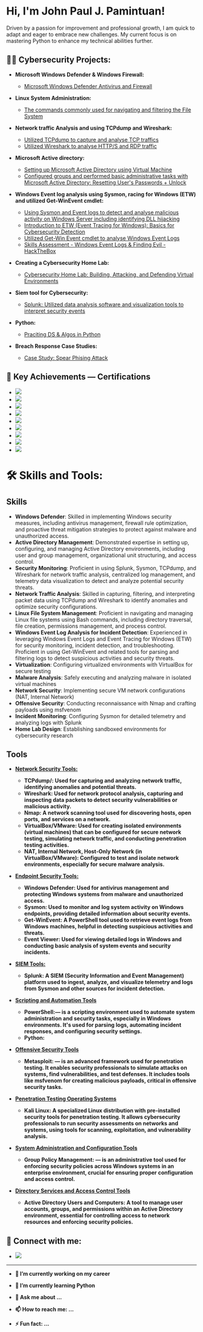 <h1>Hi, I'm John Paul J. Pamintuan!</h1>
Driven by a passion for improvement and professional growth, I am quick to adapt and eager to embrace new challenges. 
My current focus is on mastering Python to enhance my technical abilities further.

<h2>👨‍💻 Cybersecurity Projects:</h2>

- <b>Microsoft Windows Defender & Windows Firewall:</b>
  - [Microsoft Windows Defender Antivirus and Firewall](https://github.com/JohnSpace2/Microsoft-Windows-Defender-Windows-Firewall/blob/main/README.md)
- <b>Linux System Administration:</b>
  - [The commands commonly used for navigating and filtering the File System](https://github.com/JohnSpace2/Navigate-and-manage-the-file-system-using-Linux-commands-via-the-Bash-shell/blob/main/README.md) 
- <b>Network traffic Analysis and using TCPdump and Wireshark:</b>
  - [Utilized TCPdump to capture and analyse TCP traffics](https://github.com/JohnPaulPamintuan/TCPdump/blob/main/README.md)
  - [Utilized Wireshark to analyse HTTP/S and RDP traffic](https://github.com/JohnPaulPamintuan/Wireshark/blob/main/README.md)
- <b>Microsoft Active directory:</b>
  - [Setting up Microsoft Active Directory using Virtual Machine](https://github.com/JohnPaulPamintuan/Setting-up-Active-directory)
  - [Configured groups and performed basic administrative tasks with Microsoft Active Directory: Resetting User's Passwords + Unlock](https://github.com/JohnPaulPamintuan/Active-Directory/blob/main/README.md)
- <b>Windows Event log analysis using Sysmon, racing for Windows (ETW) and utilized Get-WinEvent cmdlet:</b>
  - [Using Sysmon and Event logs to detect and analyse malicious activity on Windows Server
including identifying DLL hijacking](https://github.com/JohnPaulPamintuan/Windows-Event-log-analysis/blob/main/README.md)
   - [Introduction to ETW (Event Tracing for Windows): Basics for Cybersecurity Detection](https://github.com/JohnPaulPamintuan/ETW/blob/main/README.md)
   - [Utilized Get-Win Event cmdlet to analyse Windows Event Logs](https://github.com/JohnPaulPamintuan/Get-WinEvent-/blob/main/README.md)
   - [Skills Assessment - Windows Event Logs & Finding Evil - HackTheBox](https://github.com/JohnPaulPamintuan/Skills-Assessment---Windows-Event-Logs-Finding-Evil---HackTheBox./blob/main/README.md)

- <b>Creating a Cybersecurity Home Lab:</b>
  - [Cybersecurity Home Lab: Building, Attacking, and Defending Virtual Environments](https://github.com/JohnPaulPamintuan/Creating-a-basic-home-lab-)

- <b>Siem tool for Cybersecurity:</b>
  - [Splunk: Utilized data analysis software and visualization tools to interpret security events](https://github.com/JohnPaulPamintuan/SIEM-Tool---SPLUNK)
- <b>Python:</b>
  - [Praciting DS & Algos in Python](1)
- <b>Breach Response Case Studies:</b>
  - [Case Study: Spear Phising Attack](https://coursera-assessments.s3.amazonaws.com/assessments/1720428014790/2123721c-6fdb-4ede-a0c0-1bec21cd781d/Pros%20and%20cons%20-%20Sheet1.pdf)
 
    
<h2>🏅 Key Achievements — Certifications </h2>

- [<img src="https://img.shields.io/badge/-Google%20Cybersecurity-4285F4?&style=for-the-badge&logo=Google&logoColor=white" />](https://github.com/JohnPaulPamintuan/Google-Cybersecurity/blob/main/README.md)
- [<img src="https://img.shields.io/badge/-Google%20Cloud%20Cybersecurity-4285F4?&style=for-the-badge&logo=GoogleCloud&logoColor=white" />](https://github.com/JohnPaulPamintuan/Google-Cloud/blob/main/README.md)
- <img src="https://img.shields.io/badge/-Security%2B-FF0000?&style=for-the-badge&logo=CompTIA&logoColor=white" />
- <img src="https://img.shields.io/badge/-IBM%27s%20Security%20Analyst%20Fundamentals-FFB300?&style=for-the-badge&logo=IBM&logoColor=white" />
- <img src="https://img.shields.io/badge/-Palo%20Alto%20Networks-EB5424?&style=for-the-badge&logo=PaloAltoNetworks&logoColor=white" />
- <img src="https://img.shields.io/badge/-NVIDIA%3A%20Introduction%20to%20Networking-76B900?&style=for-the-badge&logo=NVIDIA&logoColor=white" />
- <img src="https://img.shields.io/badge/-ISC2%3A%20Certified%20in%20Cybersecurity-9B59B6?&style=for-the-badge&logo=ISC2&logoColor=white" />
- <img src="https://img.shields.io/badge/-Pact%3A%20Web%20Design%20using%20ChatGPT-00ADEF?&style=for-the-badge&logo=OpenAI&logoColor=white" />
- <img src="https://img.shields.io/badge/-InfoSec%20Python%20Certification-3776AB?style=for-the-badge&logo=python&logoColor=white">

<h1> 🛠️ Skills and Tools:</h1>

## Skills
- <b>Windows Defender</b>: Skilled in implementing Windows security measures, including antivirus management, firewall rule optimization, and proactive threat mitigation strategies to protect against malware and unauthorized access.
- <b>Active Directory Management</b>: Demonstrated expertise in setting up, configuring, and managing Active Directory environments, including user and group management, organizational unit structuring, and access control.
- <b>Security Monitoring</b>: Proficient in using Splunk, Sysmon, TCPdump, and Wireshark for network traffic analysis, centralized log management, and telemetry data visualization to detect and analyze potential security threats.</b>
- <b>Network Traffic Analysis</b>: Skilled in capturing, filtering, and interpreting packet data using TCPdump and Wireshark to identify anomalies and optimize security configurations.
- <b>Linux File System Management</b>: Proficient in navigating and managing Linux file systems using Bash commands, including directory traversal, file creation, permissions management, and process control.
- <b>Windows Event Log Analysis for Incident Detection</b>: Experienced in leveraging Windows Event Logs and Event Tracing for Windows (ETW) for security monitoring, incident detection, and troubleshooting. Proficient in using Get-WinEvent and related tools for parsing and filtering logs to detect suspicious activities and security threats.
- <b>Virtualization</b>: Configuring virtualized environments with VirtualBox for secure testing
- <b>Malware Analysis</b>: Safely executing and analyzing malware in isolated virtual machines
- <b>Network Security</b>: Implementing secure VM network configurations (NAT, Internal Network)
- <b>Offensive Security</b>: Conducting reconnaissance with Nmap and crafting payloads using msfvenom
- <b>Incident Monitoring</b>: Configuring Sysmon for detailed telemetry and analyzing logs with Splunk
- <b>Home Lab Design</b>: Establishing sandboxed environments for cybersecurity research

## Tools
- <b><ins>Network Security Tools:</b></ins>
  - <b>TCPdump/<b>: Used for capturing and analyzing network traffic, identifying anomalies and potential threats.
  - <b>Wireshark</b>: Used for network protocol analysis, capturing and inspecting data packets to detect security vulnerabilities or malicious activity.
  - <b>Nmap</b>: A network scanning tool used for discovering hosts, open ports, and services on a network.
  - <b>VirtualBox/VMware</b>: Used for creating isolated environments (virtual machines) that can be configured for secure network testing, simulating network traffic, and conducting penetration testing activities.
  - <b>NAT, Internal Network, Host-Only Network (in VirtualBox/VMware)</b>: Configured to test and isolate network environments, especially for secure malware analysis.

- <b><ins>Endpoint Security Tools:</b></ins>
  - <b>Windows Defender</b>: Used for antivirus management and protecting Windows systems from malware and unauthorized access.
  - <b>Sysmon</b>: Used to monitor and log system activity on Windows endpoints, providing detailed information about security events.
  - <b>Get-WinEvent</b>: A PowerShell tool used to retrieve event logs from Windows machines, helpful in detecting suspicious activities and threats.
  - <b>Event Viewer</b>: Used for viewing detailed logs in Windows and conducting basic analysis of system events and security incidents.


- <b><ins>SIEM Tools:</b></ins>
  - <b>Splunk</b>: A SIEM (Security Information and Event Management) platform used to ingest, analyze, and visualize telemetry and logs from Sysmon and other sources for incident detection.
 
- <b><ins>Scripting and Automation Tools</b></ins>
  - <b>PowerShell</b>:— is a scripting environment used to automate system administration and security tasks, especially in Windows environments. It's used for parsing logs, automating incident responses, and configuring security settings.
  - <b>Python</b>:


- <b><ins>Offensive Security Tools</b></ins> 
  - <b>Metasploit</b>: — is an advanced framework used for penetration testing. It enables security professionals to simulate attacks on systems, find vulnerabilities, and test defenses. It includes tools like msfvenom for creating malicious payloads, critical in offensive security tasks.

- <b><ins>Penetration Testing Operating Systems</b></ins>
  - <b>Kali Linux</b>: A specialized Linux distribution with pre-installed security tools for penetration testing. It allows cybersecurity professionals to run security assessments on networks and systems, using tools for scanning, exploitation, and vulnerability analysis.

- <b><ins>System Administration and Configuration Tools</b></ins>
  - <b>Group Policy Management</b>: — is an administrative tool used for enforcing security policies across Windows systems in an enterprise environment, crucial for ensuring proper configuration and access control.

- <b><ins>Directory Services and Access Control Tools</b></ins>
  - <b>Active Directory Users and Computers</b>: A tool to manage user accounts, groups, and permissions within an Active Directory environment, essential for controlling access to network resources and enforcing security policies.


<h2> 🤳 Connect with me:</h2>

- [<img src="https://img.shields.io/badge/-LinkedIn-0077B5?&style=for-the-badge&logo=LinkedIn&logoColor=white"/>](https://linkedin.com/in/johnpaulpamintuan)




-------------------------------------------------
- 🔭 I’m currently working on my career
- 🌱 I’m currently learning Python 
- 💬 Ask me about ...
- 📫 How to reach me: ...

- ⚡ Fun fact: ...

